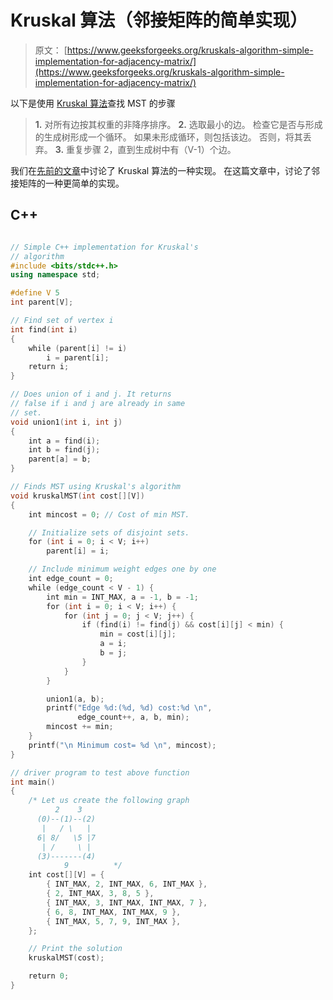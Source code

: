# Kruskal 算法（邻接矩阵的简单实现）

> 原文： [https://www.geeksforgeeks.org/kruskals-algorithm-simple-implementation-for-adjacency-matrix/](https://www.geeksforgeeks.org/kruskals-algorithm-simple-implementation-for-adjacency-matrix/)

以下是使用 [Kruskal 算法](https://www.geeksforgeeks.org/kruskals-minimum-spanning-tree-algorithm-greedy-algo-2/)查找 MST 的步骤

> **1\.** 对所有边按其权重的非降序排序。
> **2\.** 选取最小的边。 检查它是否与形成的生成树形成一个循环。 如果未形成循环，则包括该边。 否则，将其丢弃。
> **3\.** 重复步骤 2，直到生成树中有（V-1）个边。

我们在[先前的文章](https://www.geeksforgeeks.org/kruskals-minimum-spanning-tree-algorithm-greedy-algo-2/)中讨论了 Kruskal 算法的一种实现。 在这篇文章中，讨论了邻接矩阵的一种更简单的实现。

## C++

```cpp

// Simple C++ implementation for Kruskal's 
// algorithm 
#include <bits/stdc++.h> 
using namespace std; 

#define V 5 
int parent[V]; 

// Find set of vertex i 
int find(int i) 
{ 
    while (parent[i] != i) 
        i = parent[i]; 
    return i; 
} 

// Does union of i and j. It returns 
// false if i and j are already in same 
// set. 
void union1(int i, int j) 
{ 
    int a = find(i); 
    int b = find(j); 
    parent[a] = b; 
} 

// Finds MST using Kruskal's algorithm 
void kruskalMST(int cost[][V]) 
{ 
    int mincost = 0; // Cost of min MST. 

    // Initialize sets of disjoint sets. 
    for (int i = 0; i < V; i++) 
        parent[i] = i; 

    // Include minimum weight edges one by one 
    int edge_count = 0; 
    while (edge_count < V - 1) { 
        int min = INT_MAX, a = -1, b = -1; 
        for (int i = 0; i < V; i++) { 
            for (int j = 0; j < V; j++) { 
                if (find(i) != find(j) && cost[i][j] < min) { 
                    min = cost[i][j]; 
                    a = i; 
                    b = j; 
                } 
            } 
        } 

        union1(a, b); 
        printf("Edge %d:(%d, %d) cost:%d \n", 
               edge_count++, a, b, min); 
        mincost += min; 
    } 
    printf("\n Minimum cost= %d \n", mincost); 
} 

// driver program to test above function 
int main() 
{ 
    /* Let us create the following graph 
          2    3 
      (0)--(1)--(2) 
       |   / \   | 
      6| 8/   \5 |7 
       | /     \ | 
      (3)-------(4) 
            9          */
    int cost[][V] = { 
        { INT_MAX, 2, INT_MAX, 6, INT_MAX }, 
        { 2, INT_MAX, 3, 8, 5 }, 
        { INT_MAX, 3, INT_MAX, INT_MAX, 7 }, 
        { 6, 8, INT_MAX, INT_MAX, 9 }, 
        { INT_MAX, 5, 7, 9, INT_MAX }, 
    }; 

    // Print the solution 
    kruskalMST(cost); 

    return 0; 
} 

```